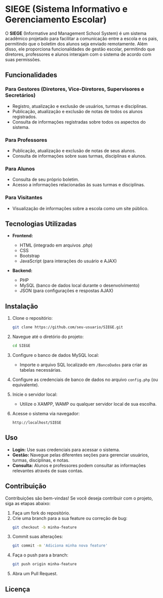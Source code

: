 # **SIEGE (Sistema Informativo e Gerenciamento Escolar)**

O **SIEGE** (Informative and Management School System) é um sistema acadêmico projetado para facilitar a comunicação entre a escola e os pais, permitindo que o boletim dos alunos seja enviado remotamente. Além disso, ele proporciona funcionalidades de gestão escolar, permitindo que diretores, professores e alunos interajam com o sistema de acordo com suas permissões.

## **Funcionalidades**

### **Para Gestores (Diretores, Vice-Diretores, Supervisores e Secretários)**
- Registro, atualização e exclusão de usuários, turmas e disciplinas.
- Publicação, atualização e exclusão de notas de todos os alunos registrados.
- Consulta de informações registradas sobre todos os aspectos do sistema.

### **Para Professores**
- Publicação, atualização e exclusão de notas de seus alunos.
- Consulta de informações sobre suas turmas, disciplinas e alunos.

### **Para Alunos**
- Consulta de seu próprio boletim.
- Acesso a informações relacionadas às suas turmas e disciplinas.

### **Para Visitantes**
- Visualização de informações sobre a escola como um site público.

## **Tecnologias Utilizadas**

- **Frontend:**
  - HTML (integrado em arquivos .php)
  - CSS
  - Bootstrap
  - JavaScript (para interações do usuário e AJAX)
  
- **Backend:**
  - PHP
  - MySQL (banco de dados local durante o desenvolvimento)
  - JSON (para configurações e respostas AJAX)

## **Instalação**

1. Clone o repositório:
   ```bash
   git clone https://github.com/seu-usuario/SIEGE.git
   ```
2. Navegue até o diretório do projeto:
   ```bash
   cd SIEGE
   ```
3. Configure o banco de dados MySQL local:
   - Importe o arquivo SQL localizado em `/BancoDados` para criar as tabelas necessárias.
   
4. Configure as credenciais de banco de dados no arquivo `config.php` (ou equivalente).
   
5. Inicie o servidor local:
   - Utilize o XAMPP, WAMP ou qualquer servidor local de sua escolha.
   
6. Acesse o sistema via navegador:
   ```http
   http://localhost/SIEGE
   ```

## **Uso**

- **Login:** Use suas credenciais para acessar o sistema.
- **Gestão:** Navegue pelas diferentes seções para gerenciar usuários, turmas, disciplinas, e notas.
- **Consulta:** Alunos e professores podem consultar as informações relevantes através de suas contas.

## **Contribuição**

Contribuições são bem-vindas! Se você deseja contribuir com o projeto, siga as etapas abaixo:

1. Faça um fork do repositório.
2. Crie uma branch para a sua feature ou correção de bug:
   ```bash
   git checkout -b minha-feature
   ```
3. Commit suas alterações:
   ```bash
   git commit -m 'Adiciona minha nova feature'
   ```
4. Faça o push para a branch:
   ```bash
   git push origin minha-feature
   ```
5. Abra um Pull Request.

## **Licença**

<!-- Este projeto é licenciado sob a licença MIT. Consulte o arquivo [LICENSE](LICENSE) para mais informações. -->
